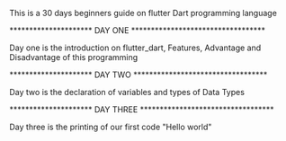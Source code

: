 This is a 30 days beginners guide on flutter Dart programming language

*********************   DAY ONE     **********************************

Day one is the introduction on flutter_dart, Features, Advantage and Disadvantage of this programming

*********************   DAY TWO     **********************************

Day two is the declaration of variables and types of Data Types

*********************   DAY THREE     **********************************

Day three is the printing of our first code "Hello world"